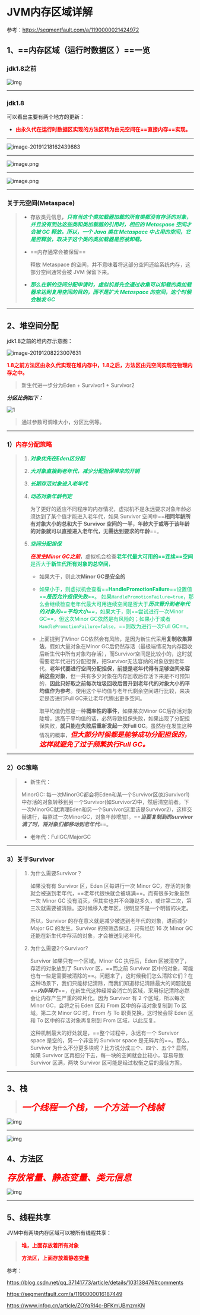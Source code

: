 #  JVM内存区域详解

参考：https://segmentfault.com/a/1190000021424972

## 1、==内存区域（运行时数据区 ）==一览



### jdk1.8之前

![img](../PicSource/JVM运行时数据区域.png)

------



### jdk1.8

可以看出主要有两个地方的更新：

- **<font color='red'>由永久代在运行时数据区实现的方法区转为由元空间在==直接内存==实现。</font>**

------

![image-20191218162439883](../PicSource/image-20191218162439883.png)



------

![image.png](../PicSource/240928729-5e05f6b55a32f_articlex.jpeg)

------

![image.png](../PicSource/1890787668-5e05f6b7a723f_articlex.jpeg)

------

### 关于元空间(Metaspace)

> - 存放类元信息，<font color='#02C874'>***只有当这个类加载器加载的所有类都没有存活的对象，并且没有到达这些类和类加载器的引用时，相应的 Metaspace 空间才会被 GC 释放。所以，一个 Java 类在 Metaspace 中占用的空间，它是否释放，取决于这个类的类加载器是否被卸载。***</font>
>
> - ==内存通常会被保留==
>
>   释放 Metaspace 的空间，并不意味着将这部分空间还给系统内存，这部分空间通常会被 JVM 保留下来。
>
> - <font color='#02C874'>***那么在新的空间分配申请时，虚拟机首先会通过收集可以卸载的类加载器来达到复用空间的目的，而不是扩大 Metaspace 的空间，这个时候会触发 GC***</font>

------



## 2、堆空间分配



jdk1.8之前的堆内存示意图：

![image-20191208223007631](../PicSource/image-20191208223007631.png)

**<font color='red'>1.8之前方法区由永久代实现在堆内存中，1.8之后，方法区由元空间实现在物理内存之中。</font>**

>新生代进一步分为Eden + Survivor1 + Survivor2

***分区比例如下：***

![1](../PicSource/061921034534396.png)

> 通过参数可调堆大小，分区比例等。

------



### 1）<font color='red'>内存分配策略</font>

> 1. <font color='#02C874'>***对象优先在Eden区分配***</font>
>
> 2. <font color='#02C874'>***大对象直接到老年代，减少分配担保带来的开销***</font>
>
> 3. <font color='#02C874'>***长期存活对象进入老年代***</font>
>
> 4. <font color='#02C874'>***动态对象年龄判定***</font>
>
>    为了更好的适应不同程序的内存情况，虚拟机不是永远要求对象年龄必须达到了某个值才能进入老年代，如果 Survivor 空间中==**相同年龄所有对象大小的总和大于 Survivor 空间的一半，年龄大于或等于该年龄的对象就可以直接进入老年代，无需达到要求的年龄**==。
>
> 5. <font color='#02C874'>***空间分配担保***</font>
>
>    <font color='red'>***在发生Minor GC之前***</font>，虚拟机会检查<font color='#02C874'>**老年代最大可用的==连续==空间**是否大于**新生代所有对象的总空间**，</font>
>
>    - 如果大于，则此次**Minor GC是安全的**
>
>    - <font color='#02C874'>如果小于，则虚拟机会查看==**HandlePromotionFailure**==设置值==***是否允许担保失败***==。
>       如果`HandlePromotionFailure=true`，那么会继续检查老年代最大可用连续空间是否大于***历次晋升到老年代的对象的==平均大小==***，如果大于，则==尝试进行一次Minor GC==，但这次Minor GC依然是有风险的；如果小于或者`HandlePromotionFailure=false`，==则改为进行一次Full GC==。</font>
>
>    - 上面提到了Minor GC依然会有风险，是因为新生代采用**复制收集算法**，假如大量对象在Minor GC后仍然存活（最极端情况为内存回收后新生代中所有对象均存活），而Survivor空间是比较小的，这时就需要老年代进行分配担保，把Survivor无法容纳的对象放到老年代。**老年代要进行空间分配担保，前提是老年代得有足够空间来容纳这些对象**，但一共有多少对象在内存回收后存活下来是不可预知的，**因此只好取之前每次垃圾回收后晋升到老年代的对象大小的平均值作为参考**。使用这个平均值与老年代剩余空间进行比较，来决定是否进行Full GC来让老年代腾出更多空间。
>
>      取平均值仍然是一种**概率性的事件**，如果某次Minor GC后存活对象陡增，远高于平均值的话，必然导致担保失败，如果出现了分配担保失败，**就只能在失败后重新发起一次Full GC**。虽然存在发生这种情况的概率，<font color='red' size=4>***但大部分时候都是能够成功分配担保的，这样就避免了过于频繁执行Full GC。***</font>

------



### 2）GC策略

> - 新生代：
>
>
> MinorGC: 每一次MinorGC都会将Eden和某一个Survivor区(如Survivor1)中存活的对象转移到另一个Survivor(如Survivor2)中，然后清空前者。下一次MinorGC就清理Eden和另一个Survivor(这里该是Survivor2)，这样交替进行，每熬过一次MinorGC，对象年龄增加1。==***当要复制到的survivor满了时，将对象们都移动到老年代***==。
>
> - 老年代：FullGC/MajorGC

------



### 3）关于Survivor

> 1. 为什么需要Survivor？
>
>    如果没有有 Survivor 区，Eden 区每进行一次 Minor GC，存活的对象就会被送到老年代，==老年代很快就会被填满==。而有很多对象虽然一次 Minor GC 没有消灭，但其实也并不会蹦跶多久，或许第二次，第三次就需要被清除。这时候移入老年区，很明显不是一个明智的决定。
>
>    所以，Survivor 的存在意义就是减少被送到老年代的对象，进而减少 Major GC 的发生。Survivor 的预筛选保证，只有经历 16 次 Minor GC 还能在新生代中存活的对象，才会被送到老年代。
>
> 2. 为什么需要2个Survivor?
>
>    Survivor 如果只有一个区域。Minor GC 执行后，Eden 区被清空了，存活的对象放到了 Survivor 区，==而之前 Survivor 区中的对象，可能也有一些是需要被清除的==。问题来了，这时候我们怎么清除它们？在这种场景下，我们只能标记清除，而我们知道标记清除最大的问题就是==***内存碎片***==，在新生代这种经常会消亡的区域，采用标记清除必然会让内存产生严重的碎片化。因为 Survivor 有 2 个区域，所以每次 Minor GC，会将之前 Eden 区和 From 区中的存活对象复制到 To 区域。第二次 Minor GC 时，From 与 To 职责兑换，这时候会将 Eden 区和 To 区中的存活对象再复制到 From 区域，以此反复。
>
>    这种机制最大的好处就是，==整个过程中，永远有一个 Survivor space 是空的，另一个非空的 Survivor space 是无碎片的==。那么，Survivor 为什么不分更多块呢？比方说分成三个、四个、五个? 显然，如果 Survivor 区再细分下去，每一块的空间就会比较小，容易导致 Survivor 区满，两块 Survivor 区可能是经过权衡之后的最佳方案。

------



## 3、栈

> <font color='red' size=5>***一个线程一个栈，一个方法一个栈帧***</font>

![img](../PicSource/640-20200101204640675.png)

------

![img](../PicSource/640-20200101204625509.png)





## 4、方法区

*<font color='red' size=5>**存放常量、静态变量、类元信息**</font>*



![img](../PicSource/640-20200101204755905.png)

------

## 5、线程共享

JVM中有两块内存区域可以被所有线程共享：

> <font color='red'>**堆，上面存放着所有对象**</font>
>
> <font color='red'>**方法区，上面存放着静态变量**</font>

参考：

https://blog.csdn.net/qq_37141773/article/details/103138476#comments

https://segmentfault.com/a/1190000016187449

https://www.infoq.cn/article/ZOYqRI4c-BFKmUBmzmKN